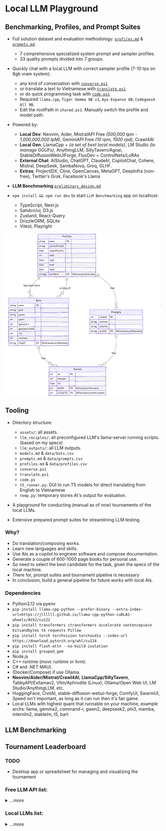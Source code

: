 # Local LLM Playground

## Benchmarking, Profiles, and Prompt Suites

- Full solution dataset and evaluation methodology: [`profiles.md`](./profiles.md) & [`prompts.md`](./prompts.md).

  - 7 comprehensive specialized system prompt and sampler profiles.
  - 33 quality prompts divided into 7 groups.

- Quickly chat with a local LLM with correct sampler profile (7-10 tps on 8gb vram system):

  - any kind of conversation with [`converse.ps1`](./converse.ps1)
  - or translate a text to Vietnamese with [`translate.ps1`](./translate.ps1)
  - or do quick programming task with [`code.ps1`](./code.ps1)
  - Required `llama.cpp`, `Tiger Gemma 9B v3`, `Aya Expanse 8B`, `Codegeex4 All 9B`.
  - Edit the rootPath in `shared.ps1`. Manually switch the profile and model path.

- Powered by:

  - **Local Dev**: Neovim, Aider, MistralAPI Free _(500,000 tpm - 1,000,000,000 tpM)_, GeminiAPI Free _(10 rpm, 1500 rpd)_, Crawl4AI
  - **Local Gen**: LlamaCpp + _{a set of best local models}_, LM Studio _(to manage GGUFs)_, AnythingLLM, SillyTavern/Agnai, StableDiffusionWebUIForge, FluxDev + ControlNets/LoRAs
  - **External Chat**: AIStudio, ChatGPT, ClaudeAI, CopilotChat, Cohere, Mistral, DeepSeek, SambaNova, Groq, GLHF.
  - **Extras**: ProjectIDX, Cline, OpenCanvas, MetaGPT, DeepInfra (non-free), Twitter's Grok, Facebook's Llama

- **LLM Benchmarking** [`preliminary_design.md`](./preliminary_design.md)

- `npm install && npm run dev` to start `LLM Benchmarking` app on localhost:

  - TypeScript, Next.js
  - Sahdcn/ui, D3.js
  - Zustand, React-Query
  - DrizzleORM, SQLite
  - Vitest, Playright

![ER Diagram](./assets/design/erdiagram.png)

## Tooling

- Directory structure:

  - `assets/`: all assets.
  - `llm_reciples/`: all preconfigured LLM's llama-server running scripts. (based on my specs)
  - `llm_outputs/`: all LLM outputs.
  - `models.md` & `data/bots.csv`
  - `prompts.md` & `data/prompts.csv`
  - `profiles.md` & `data/profiles.csv`
  - `converse.ps1`
  - `translate.ps1`
  - `code.ps`
  - `t5_runner.py`: GUI to run T5 models for direct translating from English to Vietnamese
  - `temp.py`: temporary stores AI's output for evaluation.

- A playground for conducting (manual as of now) tournaments of the local LLMs.
- Extensive prepared prompt suites for streamlining LLM testing.

### Why?

- Do translation/composing works.
- Learn new languages and skills.
- Use AIs as a copilot to engineer software and compose documentation.
- Generate a couple of 600-1000 page books for personal use.
- So need to select the best candidate for the task, given the specs of the local machine.
- There for, prompt suites and tournament pipeline is necessary
- In conclusion, build a general pipeline for future works with local AIs.

### Dependencies

- Python3.12 via pyenv
- `pip install llama-cpp-python --prefer-binary --extra-index-url=https://jllllll.github.io/llama-cpp-python-cuBLAS-wheels/AVX2/cu122`
- `pip install transformers ctransformers accelerate sentencepiece bitsandbytes tk requests Pillow`
- `pip install torch torchvision torchaudio --index-url https://download.pytorch.org/whl/cu124`
- `pip install flash-attn --no-build-isolation`
- `pip install grouped_gem`
- Node.js
- C++ runtime (msvc runtime or llvm).
- C# and .NET MAUI.
- (Docker/Compose) if use Ollama.
- **Neovim/Aider/Mistral/Crawl4AI**, **LlamaCpp/SillyTavern**, TabbyAPI/Exllamav2, Vllm/Aphrodite (Linux), Ollama/Open Web UI, LM Studio/AnythingLLM, etc.
- HuggingFace, CivitAI, stable-diffusion-webui-forge, ComfyUI, SwarmUI, Speed isn't important, as long as it can run then it's fair game.
- Local LLMs with highest quant that runnable on your machine, example archs: llama, gemma2, command-r, gwen2, deepseek2, phi3, mamba, internlm2, stablelm, t5, bart

## LLM Benchmarking

## Tournament Leaderboard

### TODO

- Desktop app or spreadsheet for managing and visualizing the tournament

### Free LLM API list:

<details>
    <summary>...more</summary>

#### GLHF

1. Llama 3.1 405B Instruct
1. Deepseek 2.5
1. Aria
1. Command R Plus
1. Athene v2 Chat
1. Magnum v4 123B
1. Llama 3.1 Nemotron 70B Instruct HF

#### Mistral

1. Mistral Large 2411
1. Mistral 8x22B
1. Codestral

#### Groq

1. Llama 3.2 90B Text Preview
1. Llama 3.3 70B Versatile

#### SambaNova Cloud

1. LLama 3.2 90B Vision Instruct
1. Qwen 2.5 72B Instruct
1. QwQ 32B Preview

#### Google AI Studio or Project IDX

1. Gemini 2.0 Flash Experimental
1. Gemini Experimental 1206
1. Gemini 2.0 Flash Thinking Experimental

#### DeepSeek

1. DeepSeek-R1-Lite-Preview

#### Big Brother

1. ChatGPT 4o
1. Claude 3.5 Sonnet
1. Copilot Chat

</details>

### Local LLMs list:

<details>
    <summary>...more</summary>

#### 12B - 70B

- Llama-3.1-Nemotron-70B-Instruct-HF-IQ2_M (24.12 GB)
- Llama-3.3-70B-Instruct.i1-IQ2_M (24.12 GB)
- Qwen2.5-32B-Instruct-Q5_K_L (23.74 GB)
- Mistral-Small-Instruct-2409-Q8_0 (23.64 GB)
- Codestral-22B-v0.1-Q8_0 (23.64 GB)
- Mistral-Small-22B-ArliAI-RPMax-v1.1-q8_0 (23.64 GB)
- aya-expanse-32b-Q5_K_L (23.56 GB)
- c4ai-command-r-08-2024-Q5_K_L (23.56 GB)
- magnum-v4-27b-Q6_K_L (22.63 GB)
- Mixtral-8x7B-Instruct-v0.1-exhaustive-LoRA.i1-IQ3_M (21.43 GB)
- qwen2.5-coder-14b-instruct-q8_0 (15.70 GB)
- Virtuoso-Small-Q8_0 (15.70 GB)
- phi-4-Q8_0 (15.58 GB)
- Mistral-Nemo-Instruct-2407-Q8_0 (13.02 GB)
- Rocinante-12B-v1.1-Q8_0 (13.02 GB)
- NemoMix-Unleashed-12B-Q8_0 (13.02 GB)

#### 4B - 11B

- Moistral-11B-v3-Q8_0 (11.40 GB)
- codegeex4-all-9b-Q8_0 (9.99 GB)
- Tiger-Gemma-9B-v3-Q8_0 (9.83 GB)
- Darkest-muse-v1-Q8_0 (9.83 GB)
- aya-expanse-8b-Q8_0 (8.54 GB)
- c4ai-command-r7b-12-2024-q8_0 (8.54 GB)
- L3-8B-Stheno-v3.2-Q8_0-imat (8.54 GB)
- Hermes-3-Llama-3.1-8B-Q8_0 (8.54 GB)
- Ministral-8B-Instruct-2410-Q8_0 (8.53 GB)
- Nemotron-Mini-4B-Instruct-f16 (8.39 GB)
- Qwen2.5-Coder-7B-Instruct-Q8_0 (8.10 GB)
- SeaLLMs-v3-7B-Chat-Q8_0 (8.10 GB)
- Llava-v1.5-7B-Q8_0 (7.79 GB)
- falcon-mamba-7b-instruct-Q8_0 (7.77 GB)
- codeqwen-1_5-7b-chat-q8_0 (7.71 GB)
- mathstral-7B-v0.1.Q8_0 (7.70 GB)
- rho-math-7b-v0.1-Q8_0 (7.70 GB)

#### 0.1B - 3.8B

- Phi-3.5-mini-instruct.f16 (7.64 GB)
- Ministral-3b-instruct.f16 (6.63 GB)
- Hermes-3-Llama-3.2-3B-f16 (6.43 GB)
- Llama-Doctor-3.2-3B-Instruct-f16 (6.43 GB)
- Qwen2.5-Coder-3B-Instruct-f16 (6.18 GB)
- SmolLM2-1.7B-Instruct-f16 (3.42 GB)
- Llama-3.2-1B-Instruct-f16 (2.48 GB)
- Qwen2.5-Coder-0.5B-Instruct-f16 (994.16 MB)
- Qwen2.5-0.5B-Instruct-f16 (994.16 MB)
- SmolLM2-360M-Instruct-f16 (725.55 MB)
- SmolLM2-135M-Instruct-f16 (270.89 MB)

</details>
